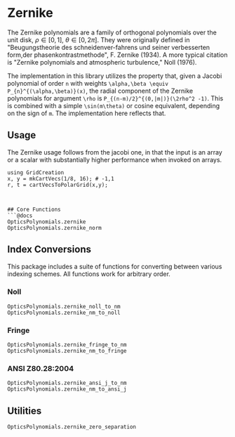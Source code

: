 # Zernike

The Zernike polynomials are a family of orthogonal polynomials over the unit disk, $\rho \in [0,1]$, $\theta \in [0, 2\pi]$.  They were originally defined in "Beugungstheorie des schneidenver-fahrens und seiner verbesserten form,der phasenkontrastmethode", F. Zernike (1934).  A more typical citation is "Zernike polynomials and atmospheric turbulence," Noll (1976).

The implementation in this library utilizes the property that, given a Jacobi polynomial of order ``n`` with weights ``\alpha,\beta \equiv P_{n}^{(\alpha,\beta)}(x)``, the radial component of the Zernike polynomials for argument ``\rho`` is ``P_{(n-m)/2}^{(0,|m|)}(\2rho^2 -1)``.  This is combined with a simple ``\sin(m\theta)`` or cosine equivalent, depending on the sign of ``m``.  The implementation here reflects that.

## Usage

The Zernike usage follows from the jacobi one, in that the input is an array or a scalar with substantially higher performance when invoked on arrays.

```@example simple
using GridCreation
x, y = mkCartVecs(1/8, 16); # -1,1
r, t = cartVecsToPolarGrid(x,y);



## Core Functions
```@docs
OpticsPolynomials.zernike
OpticsPolynomials.zernike_norm
```

## Index Conversions

This package includes a suite of functions for converting between various indexing schemes.  All functions work for arbitrary order.

### Noll

```@docs
OpticsPolynomials.zernike_noll_to_nm
OpticsPolynomials.zernike_nm_to_noll
```

### Fringe

```@docs
OpticsPolynomials.zernike_fringe_to_nm
OpticsPolynomials.zernike_nm_to_fringe
```

### ANSI Z80.28:2004

```@docs
OpticsPolynomials.zernike_ansi_j_to_nm
OpticsPolynomials.zernike_nm_to_ansi_j
```

## Utilities

```@docs
OpticsPolynomials.zernike_zero_separation
```
